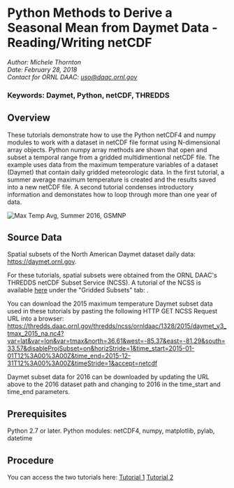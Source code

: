 # Python Methods to Derive a Seasonal Mean from Daymet Data - Reading/Writing netCDF

*Author: Michele Thornton*  
*Date: February 28, 2018*  
*Contact for ORNL DAAC: uso@daac.ornl.gov*  

### Keywords: Daymet, Python, netCDF, THREDDS

## Overview

These tutorials demonstrate how to use the Python netCDF4 and numpy modules to work with a dataset in netCDF file format using N-dimensional array objects. Python numpy array methods are shown that open and subset a temporal range from a gridded multidimentional netCDF file. The example uses data from the maximum temperature variables of a dataset (Daymet) that contain daily gridded meteorologic data. In the first tutorial, a summer average maximum temperature is created and the results saved into a new netCDF file. A second tutorial condenses introductory information and demonstates how to loop through more than one year of data.


![Max Temp Avg, Summer 2016, GSMNP](NCSS_GSMNPsubset.png)

## Source Data

Spatial subsets of the North American Daymet dataset daily data: https://daymet.ornl.gov.

For these tutorials, spatial subsets were obtained from the ORNL DAAC's THREDDS netCDF Subset Service (NCSS). A tutorial of the NCSS is available [here](https://daymet.ornl.gov/web_services.html) under the "Gridded Subsets" tab: . 

You can download the 2015 maximum temperature Daymet subset data used in these tutorials by pasting the following HTTP GET NCSS Request URL into a browser:\
https://thredds.daac.ornl.gov/thredds/ncss/ornldaac/1328/2015/daymet_v3_tmax_2015_na.nc4?var=lat&var=lon&var=tmax&north=36.61&west=-85.37&east=-81.29&south=33.57&disableProjSubset=on&horizStride=1&time_start=2015-01-01T12%3A00%3A00Z&time_end=2015-12-31T12%3A00%3A00Z&timeStride=1&accept=netcdf

Daymet subset data for 2016 can be downloaded by updating the URL above to the 2016 dataset path and changing to 2016 in the time_start and time_end parameters.

## Prerequisites

Python 2.7 or later. Python modules: netCDF4, numpy, matplotlib, pylab, datetime

## Procedure

You can access the two tutorials here:
[Tutorial 1](daymet_netCDF_season-avg.ipynb)
[Tutorial 2](daymet_netcdf_season-avg-loopyrs.ipynb)